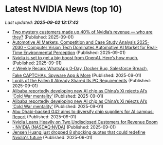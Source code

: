 # Latest NVIDIA News (top 10)
_Last updated: **2025-09-02 13:17:42**_

- [Two mystery customers made up 40% of Nvidia’s revenue — who are they?](https://economictimes.indiatimes.com/news/international/us/two-mystery-customers-made-up-40-of-nvidias-revenue-who-are-they/articleshow/123635412.cms) (Published: 2025-09-01)
- [Automotive AI Markets, Competition and Case Study Analysis 2025-2030 - Computer Vision Tech Dominates Automotive AI Market for Real-Time Environmental Perception](https://www.globenewswire.com/news-release/2025/09/01/3142161/28124/en/Automotive-AI-Markets-Competition-and-Case-Study-Analysis-2025-2030-Computer-Vision-Tech-Dominates-Automotive-AI-Market-for-Real-Time-Environmental-Perception.html) (Published: 2025-09-01)
- [Nvidia is set to get a big boost from OpenAI. Here’s how much.](https://www.livemint.com/companies/nvidia-is-set-to-get-a-big-boost-from-openai-here-s-how-much-11756731303509.html) (Published: 2025-09-01)
- [⚡ Weekly Recap: WhatsApp 0-Day, Docker Bug, Salesforce Breach, Fake CAPTCHAs, Spyware App & More](https://thehackernews.com/2025/09/weekly-recap-whatsapp-0-day-docker-bug.html) (Published: 2025-09-01)
- [Lords of the Fallen II Already Shared Its PC Requirements](https://wccftech.com/lords-of-the-fallen-ii-pc-requirements/) (Published: 2025-09-01)
- [Alibaba reportedly developing new AI chip as China’s Xi rejects AI’s ‘Cold War mentality’](https://biztoc.com/x/ce9c3481b0992333) (Published: 2025-09-01)
- [Alibaba reportedly developing new AI chip as China’s Xi rejects AI’s ‘Cold War mentality’](https://biztoc.com/x/ce9c3481b0992333) (Published: 2025-09-01)
- [Abu Dhabi-backed G42 aims to diversify chip suppliers for AI campus: Report](https://economictimes.indiatimes.com/tech/artificial-intelligence/abu-dhabi-backed-g42-aims-to-diversify-chip-suppliers-for-ai-campus-report/articleshow/123635801.cms) (Published: 2025-09-01)
- [Nvidia Leans Heavily on Two Undisclosed Customers for Revenue Boom - NVIDIA (NASDAQ:NVDA)](https://biztoc.com/x/bbeb65c524ef2e59) (Published: 2025-09-01)
- [Jensen Huang just dropped 8 shocking quotes that could redefine Nvidia's future](https://economictimes.indiatimes.com/news/international/us/jensen-huang-just-dropped-8-shocking-quotes-that-could-redefine-nvidias-future/articleshow/123635151.cms) (Published: 2025-09-01)
